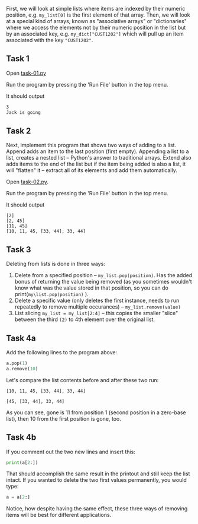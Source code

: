 First, we will look at simple lists where items are indexed by their numeric position, e.g. `my_list[0]` is the first element of that array. Then, we will look at a special kind of arrays, known as "associative arrays" or "dictionaries" where we access the elements not by their numeric position in the list but by an associated key, e.g. `my_dict["CUST1202"]` which will pull up an item associated with the key `"CUST1202"`.

## Task 1

Open [task-01.py](open_file "01-implementing/task-01.py") 

Run the program by pressing the 'Run File' button in the top menu.

It should output

```bash
3
Jack is going
```

## Task 2

Next, implement this program that shows two ways of adding to a list. Append adds an item to the last position (first empty). Appending a list to a list, creates a nested list – Python's answer to traditional arrays. Extend also adds items to the end of the list but if the item being added is also a list, it will "flatten" it – extract all of its elements and add them automatically.

Open [task-02.py](open_file "01-implementing/task-02.py").

Run the program by pressing the 'Run File' button in the top menu.

It should output

```
[2]
[2, 45]
[11, 45]
[10, 11, 45, [33, 44], 33, 44]
```

## Task 3

Deleting from lists is done in three ways:

1. Delete from a specified position – `my_list.pop(position)`. Has the added bonus of returning the value being removed (as you sometimes wouldn't know what was the value stored in that position, so you can do print(`my\list.pop(position)` ).
2. Delete a specific value (only deletes the first instance, needs to run repeatedly to remove multiple occurances) – `my_list.remove(value)`
3. List slicing `my_list = my_list[2:4]` – this copies the smaller "slice" between the third `(2)` to 4th element over the original list.

## Task 4a

Add the following lines to the program above:

```python
a.pop(1)
a.remove(10)
```

Let's compare the list contents before and after these two run:

```
[10, 11, 45, [33, 44], 33, 44]
```
```
[45, [33, 44], 33, 44]
```

As you can see, gone is 11 from position 1 (second position in a zero-base list), then 10 from the first position is gone, too.

## Task 4b

If you comment out the two new lines and insert this:

```python
print(a[2:])
```

That should accomplish the same result in the printout and still keep the list intact. If you wanted to delete the two first values permanently, you would type:

```python
a = a[2:]
```

Notice, how despite having the same effect, these three ways of removing items will be best for different applications.

